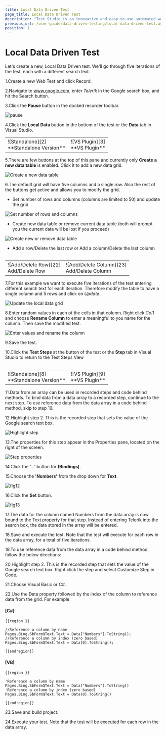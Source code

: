 ```yaml
---
title: Local Data Driven Test
page_title: Local Data Driven Test
description: "Test Studio is an innovative and easy-to-use automated web, WPF and load testing solution. Test Studio tests support essential technologies like ASP.NET AJAX, Silverlight, PHP and MVC. HTML5, Testing framework, functional testing, performance testing, load testing, exploratory testing, manual testing."
previous_url: /user-guide/data-driven-testing/local-data-driven-test.aspx, /user-guide/data-driven-testing/local-data-driven-test
position: 1
---
```

# Local Data Driven Test

Let's create a new, Local Data Driven test. We'll go through five iterations of the test, each with a different search text.

1.Create a new Web Test and click Record.

2.Navigate to www.google.com, enter *Telerik* in the Google search box, and hit the Search button.

3.Click the **Pause** button in the docked recorder toolbar.

![pause][1]

4.Click the **Local Data** button in the bottom of the test or the **Data** tab in Visual Studio.

<table id="no-table">
<tr>
<td>![Standalone][2]<br>**Standalone Version**</td>
<td>![VS Plugin][3]<br>**VS Plugin**</td>
</tr>
<table>

5.There are few buttons at the top of this pane and currently only **Create a new data table** is enabled. Click it to add a new data grid.

![Create a new data table][4]

6.The default grid will have five columns and a single row. Also the rest of the buttons get active and allows you to modify the grid.

- Set number of rows and columns (columns are limited to 50) and update the grid

![Set number of rows and columns][20]

- Create new data table or remove current data table (both will prompt you the current data will be lost if you proceed)

![Create new or remove data table][21]

- Add a row/Delete the last row or Add a column/Delete the last column

<table id="no-table">
<tr>
<td>![Add/Delete Row][22]<br>Add/Delete Row</td>
<td>![Add/Delete Column][23]<br>Add/Delete Column</td>
</tr>
<table>

7.For this example we want to execute five iterations of the test entering different search text for each iteration. Therefore modify the table to have a single column and 5 rows and click on _Update_. 

![Update the local data grid][5]

8.Enter random values in each of the cells in that column. Right click *Col1* and choose **Rename Column** to enter a meaningful to you name for the column. Then save the modified test.

![Enter values and rename the column][6]

9.Save the test.

10.Click the **Test Steps** at the button of the test or the **Step** tab in Visual Studio to return to the Test Steps View

<table id="no-table">
<tr>
<td>![Standalone][8]<br>**Standalone Version**</td>
<td>![VS Plugin][9]<br>**VS Plugin**</td>
</tr>
<table>

11.Data from an array can be used in recorded steps and code behind methods. To bind data from a data array to a recorded step, continue to the next step. To use reference data from the data array in a code behind method, skip to step 19.

12.Highlight step 2. This is the recorded step that sets the value of the Google search text box.

![Highlight step][10]

13.The properties for this step appear in the Properties pane, located on the right of the screen.

![Step properties][11]

14.Click the '...' button for **(Bindings)**.

15.Choose the **'Numbers'** from the drop down for **Text**.

![fig12][12]

16.Click the **Set** button.

![fig13][13]

17.The data for the column named Numbers from the data array is now bound to the Text property for that step. Instead of entering Telerik into the search box, the data stored in the array will be entered.

18.Save and execute the test. Note that the test will execute for each row in the data array, for a total of five iterations.

19.To use reference data from the data array in a code behind method, follow the below directions:

20.Highlight step 2. This is the recorded step that sets the value of the Google search text box. Right click the step and select Customize Step in Code.

21.Choose Visual Basic or C#.

22.Use the Data property followed by the index of the column to reference data from the grid. For example:

#### __[C#]__

	{{region }}

	//Reference a column by name
	Pages.Bing.SbFormQText.Text = Data["Numbers"].ToString();
	//Reference a column by index (zero based)
	Pages.Bing.SbFormQText.Text = Data[0].ToString();

	{{endregion}}

#### __[VB]__

	{{region }}

	'Reference a column by name
	Pages.Bing.SbFormQText.Text = Data("Numbers").ToString()
	'Reference a column by index (zero based)
	Pages.Bing.SbFormQText.Text = Data(0).ToString()

	{{endregion}}

23.Save and build project.

24.Execute your test. Note that the test will be executed for each row in the data array.

[1]: /img/features/data-driven-testing/local-data-driven-test/fig1.png
[2]: /img/features/data-driven-testing/local-data-driven-test/fig2.png
[3]: /img/features/data-driven-testing/local-data-driven-test/fig3.png
[4]: /img/features/data-driven-testing/local-data-driven-test/fig4.png
[5]: /img/features/data-driven-testing/local-data-driven-test/fig5.png
[6]: /img/features/data-driven-testing/local-data-driven-test/fig6.png
[7]: /img/features/data-driven-testing/local-data-driven-test/fig7.png
[8]: /img/features/data-driven-testing/local-data-driven-test/fig8.png
[9]: /img/features/data-driven-testing/local-data-driven-test/fig9.png
[10]: /img/features/data-driven-testing/local-data-driven-test/fig10.png
[11]: /img/features/data-driven-testing/local-data-driven-test/fig11.png
[12]: /img/features/data-driven-testing/local-data-driven-test/fig12.png
[13]: /img/features/data-driven-testing/local-data-driven-test/fig13.png
[14]: /img/features/data-driven-testing/local-data-driven-test/fig14.png
[15]: /img/features/data-driven-testing/local-data-driven-test/fig15.png
[20]: /img/features/data-driven-testing/local-data-driven-test/fig20.png
[21]: /img/features/data-driven-testing/local-data-driven-test/fig21.png
[22]: /img/features/data-driven-testing/local-data-driven-test/fig22.png
[23]: /img/features/data-driven-testing/local-data-driven-test/fig23.png
